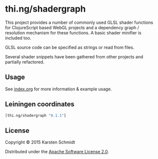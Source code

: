 # thi.ng/shadergraph

This project provides a number of commonly used GLSL shader functions
for ClojureScript based WebGL projects and a dependency graph / resolution
mechanism for these functions. A basic shader minifier is included too.

GLSL source code can be specified as strings or read from files.

Several shader snippets have been gathered from other projects and
partially refactored.

## Usage

See [index.org](src/index.org) for more information & example usage.

## Leiningen coordinates

```clj
[thi.ng/shadergraph "0.1.1"]
```

## License

Copyright © 2015 Karsten Schmidt

Distributed under the [Apache Software License 2.0](http://www.apache.org/licenses/LICENSE-2.0).

